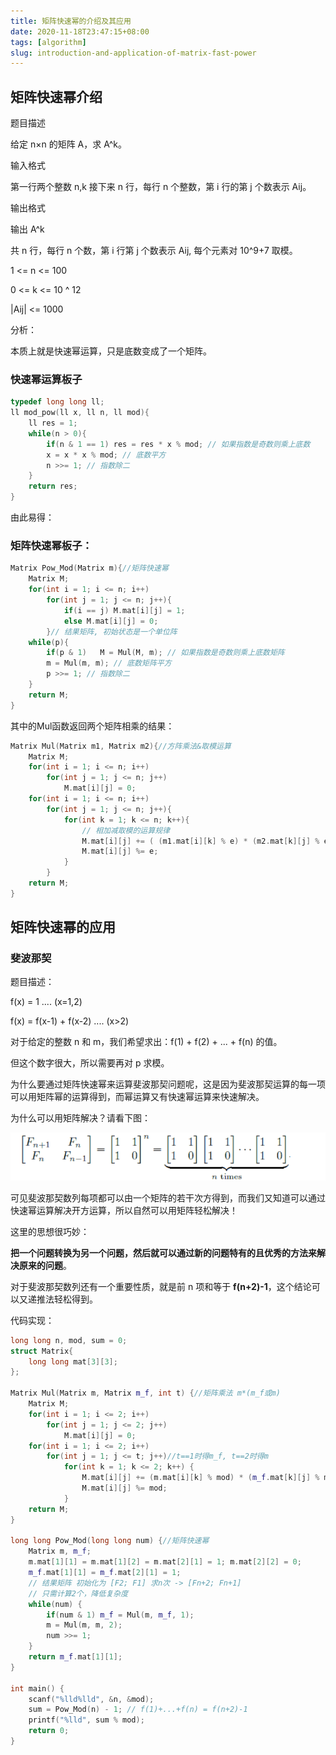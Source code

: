```yaml
---
title: 矩阵快速幂的介绍及其应用
date: 2020-11-18T23:47:15+08:00
tags: [algorithm]
slug: introduction-and-application-of-matrix-fast-power
---
```


## 矩阵快速幂介绍

题目描述

给定 n×n 的矩阵 A，求 A^k。

输入格式

第一行两个整数 n,k 接下来 n 行，每行 n 个整数，第 i 行的第 j 个数表示 Aij。

输出格式

输出 A^k

共 n 行，每行 n 个数，第 i 行第 j 个数表示 Aij, 每个元素对 10^9+7 取模。

1 <= n <= 100 

0 <= k <= 10 ^ 12

|Aij| <= 1000

分析：

本质上就是快速幂运算，只是底数变成了一个矩阵。

### 快速幂运算板子

```cpp
typedef long long ll;
ll mod_pow(ll x, ll n, ll mod){
	ll res = 1;
	while(n > 0){
		if(n & 1 == 1) res = res * x % mod; // 如果指数是奇数则乘上底数
		x = x * x % mod; // 底数平方
		n >>= 1; // 指数除二
	}	
	return res;
}
```

由此易得：

### 矩阵快速幂板子：

```cpp
Matrix Pow_Mod(Matrix m){//矩阵快速幂 
	Matrix M;
	for(int i = 1; i <= n; i++)
		for(int j = 1; j <= n; j++){
			if(i == j) M.mat[i][j] = 1;
			else M.mat[i][j] = 0;
		}// 结果矩阵, 初始状态是一个单位阵
	while(p){
		if(p & 1)	M = Mul(M, m); // 如果指数是奇数则乘上底数矩阵 
		m = Mul(m, m); // 底数矩阵平方
		p >>= 1; // 指数除二
	}
	return M;
}
```

其中的Mul函数返回两个矩阵相乘的结果：

```cpp
Matrix Mul(Matrix m1, Matrix m2){//方阵乘法&取模运算 
	Matrix M; 
	for(int i = 1; i <= n; i++)
		for(int j = 1; j <= n; j++)
			M.mat[i][j] = 0; 
	for(int i = 1; i <= n; i++)
		for(int j = 1; j <= n; j++){
			for(int k = 1; k <= n; k++){
				// 相加减取模的运算规律
				M.mat[i][j] += ( (m1.mat[i][k] % e) * (m2.mat[k][j] % e) );
				M.mat[i][j] %= e;
			}
		}
	return M;
}
```

## 矩阵快速幂的应用

### 斐波那契

题目描述：

f(x) = 1 .... (x=1,2)

f(x) = f(x-1) + f(x-2) .... (x>2)

对于给定的整数 n 和 m，我们希望求出：f(1) + f(2) + ... + f(n) 的值。

但这个数字很大，所以需要再对 p 求模。

为什么要通过矩阵快速幂来运算斐波那契问题呢，这是因为斐波那契运算的每一项可以用矩阵幂的运算得到，而幂运算又有快速幂运算来快速解决。

为什么可以用矩阵解决？请看下图：

![matrix](image/1.png)

可见斐波那契数列每项都可以由一个矩阵的若干次方得到，而我们又知道可以通过快速幂运算解决开方运算，所以自然可以用矩阵轻松解决！

这里的思想很巧妙：

**把一个问题转换为另一个问题，然后就可以通过新的问题特有的且优秀的方法来解决原来的问题**。

对于斐波那契数列还有一个重要性质，就是前 n 项和等于 **f(n+2)-1**，这个结论可以又递推法轻松得到。

代码实现：

```cpp
long long n, mod, sum = 0;
struct Matrix{
	long long mat[3][3];
};

Matrix Mul(Matrix m, Matrix m_f, int t) {//矩阵乘法 m*(m_f或m) 
	Matrix M;
	for(int i = 1; i <= 2; i++)
		for(int j = 1; j <= 2; j++)
			M.mat[i][j] = 0;
	for(int i = 1; i <= 2; i++)
		for(int j = 1; j <= t; j++)//t==1时得m_f, t==2时得m 
			for(int k = 1; k <= 2; k++) {
				M.mat[i][j] += (m.mat[i][k] % mod) * (m_f.mat[k][j] % mod);
				M.mat[i][j] %= mod;
			}
	return M;
}

long long Pow_Mod(long long num) {//矩阵快速幂 
	Matrix m, m_f;
	m.mat[1][1] = m.mat[1][2] = m.mat[2][1] = 1; m.mat[2][2] = 0;
	m_f.mat[1][1] = m_f.mat[2][1] = 1; 
    // 结果矩阵 初始化为 [F2; F1] 求n次 -> [Fn+2; Fn+1]
    // 只需计算2个，降低复杂度
	while(num) {
		if(num & 1)	m_f = Mul(m, m_f, 1);
		m = Mul(m, m, 2);
        num >>= 1;
	}
	return m_f.mat[1][1];
}

int main() {
	scanf("%lld%lld", &n, &mod);
	sum = Pow_Mod(n) - 1; // f(1)+...+f(n) = f(n+2)-1
	printf("%lld", sum % mod);
	return 0;
}
```
